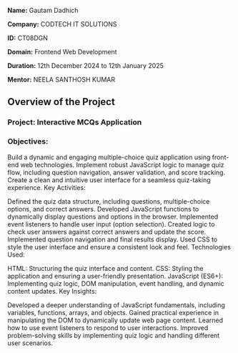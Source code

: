 **Name:** Gautam Dadhich

**Company:** CODTECH IT SOLUTIONS

**ID:** CT08DGN

**Domain:** Frontend Web Development

**Duration:** 12th December 2024 to 12th January 2025

**Mentor:** NEELA SANTHOSH KUMAR


## Overview of the Project

### Project: Interactive MCQs Application

### Objectives:
Build a dynamic and engaging multiple-choice quiz application using front-end web technologies.
Implement robust JavaScript logic to manage quiz flow, including question navigation, answer validation, and score tracking.
Create a clean and intuitive user interface for a seamless quiz-taking experience.
Key Activities:

Defined the quiz data structure, including questions, multiple-choice options, and correct answers.
Developed JavaScript functions to dynamically display questions and options in the browser.
Implemented event listeners to handle user input (option selection).
Created logic to check user answers against correct answers and update the score.
Implemented question navigation and final results display.
Used CSS to style the user interface and ensure a consistent look and feel.
Technologies Used:

HTML: Structuring the quiz interface and content.
CSS: Styling the application and ensuring a user-friendly presentation.
JavaScript (ES6+): Implementing quiz logic, DOM manipulation, event handling, and dynamic content updates.
Key Insights:

Developed a deeper understanding of JavaScript fundamentals, including variables, functions, arrays, and objects.
Gained practical experience in manipulating the DOM to dynamically update web page content.
Learned how to use event listeners to respond to user interactions.
Improved problem-solving skills by implementing quiz logic and handling different user scenarios.
